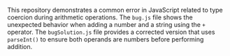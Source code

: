 This repository demonstrates a common error in JavaScript related to type coercion during arithmetic operations. The `bug.js` file shows the unexpected behavior when adding a number and a string using the `+` operator. The `bugSolution.js` file provides a corrected version that uses `parseInt()` to ensure both operands are numbers before performing addition.